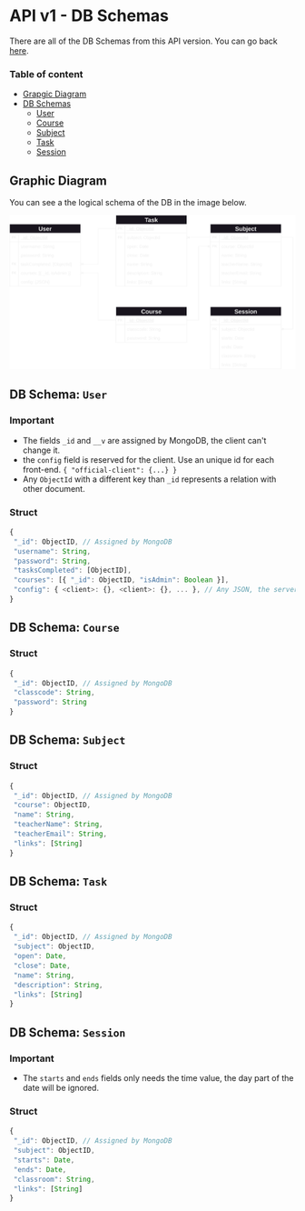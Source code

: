 # API v1 - DB Schemas

There are all of the DB Schemas from this API version. You can go back [here](../README.md).

### Table of content

- [Grapgic Diagram](#grapgic-diagram)
- [DB Schemas](#db-schema-user)
  - [User](#db-schema-user)
  - [Course](#db-schema-course)
  - [Subject](#db-schema-subject)
  - [Task](#db-schema-task)
  - [Session](#db-schema-session)



## Graphic Diagram

You can see a the logical schema of the DB in the image below. 

![Diagram](./APIv1%20DB%20-%20Logical%20Schema.png)



## DB Schema: `User`

### Important

- The fields `_id` and `__v` are assigned by MongoDB, the client can't change it.
- the `config` field is reserved for the client. Use an unique id for each front-end. `{ "official-client": {...} }`
- Any `ObjectId` with a different key than `_id` represents a relation with other document.

### Struct

```javascript
{
 "_id": ObjectID, // Assigned by MongoDB
 "username": String,
 "password": String,
 "tasksCompleted": [ObjectID],
 "courses": [{ "_id": ObjectID, "isAdmin": Boolean }],
 "config": { <client>: {}, <client>: {}, ... }, // Any JSON, the server wont validate a format, you can put anything you need.
}
```




## DB Schema: `Course`

### Struct

```javascript
{
 "_id": ObjectID, // Assigned by MongoDB
 "classcode": String,
 "password": String
}
```



## DB Schema: `Subject`

### Struct

```javascript
{
 "_id": ObjectID, // Assigned by MongoDB
 "course": ObjectID,
 "name": String,
 "teacherName": String,
 "teacherEmail": String,
 "links": [String]
}
```



## DB Schema: `Task`

### Struct

```javascript
{
 "_id": ObjectID, // Assigned by MongoDB
 "subject": ObjectID,
 "open": Date,
 "close": Date,
 "name": String,
 "description": String,
 "links": [String]
}
```



## DB Schema: `Session`

### Important

- The `starts` and `ends` fields only needs the time value, the day part of the date will be ignored.

### Struct

```javascript
{
 "_id": ObjectID, // Assigned by MongoDB
 "subject": ObjectID,
 "starts": Date,
 "ends": Date,
 "classroom": String,
 "links": [String]
}
```